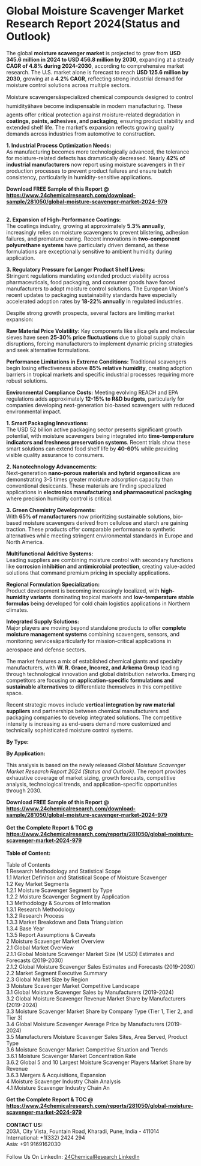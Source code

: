 <h1>Global Moisture Scavenger Market Research Report 2024(Status and Outlook)</h1><p>The global <strong>moisture scavenger market</strong> is projected to grow from <strong>USD 345.6 million in 2024 to USD 456.8 million by 2030</strong>, expanding at a steady <strong>CAGR of 4.8% during 2024-2030</strong>, according to comprehensive market research. The U.S. market alone is forecast to reach <strong>USD 125.6 million by 2030</strong>, growing at a <strong>4.2% CAGR</strong>, reflecting strong industrial demand for moisture control solutions across multiple sectors.</p><p>Moisture scavengersâspecialized chemical compounds designed to control humidityâhave become indispensable in modern manufacturing. These agents offer critical protection against moisture-related degradation in <strong>coatings, paints, adhesives, and packaging</strong>, ensuring product stability and extended shelf life. The market's expansion reflects growing quality demands across industries from automotive to construction.</p><p><strong>1. Industrial Process Optimization Needs:</strong><br>
As manufacturing becomes more technologically advanced, the tolerance for moisture-related defects has dramatically decreased. Nearly <strong>42% of industrial manufacturers</strong> now report using moisture scavengers in their production processes to prevent product failures and ensure batch consistency, particularly in humidity-sensitive applications.</p><div><b>Download FREE Sample of this Report @ 
            <a href="https://www.24chemicalresearch.com/download-sample/281050/global-moisture-scavenger-market-2024-979">
            https://www.24chemicalresearch.com/download-sample/281050/global-moisture-scavenger-market-2024-979</a></b></div><br><p><strong>2. Expansion of High-Performance Coatings:</strong><br>
The coatings industry, growing at approximately <strong>5.3% annually</strong>, increasingly relies on moisture scavengers to prevent blistering, adhesion failures, and premature curing. Recent innovations in <strong>two-component polyurethane systems</strong> have particularly driven demand, as these formulations are exceptionally sensitive to ambient humidity during application.</p><p><strong>3. Regulatory Pressure for Longer Product Shelf Lives:</strong><br>
Stringent regulations mandating extended product viability across pharmaceuticals, food packaging, and consumer goods have forced manufacturers to adopt moisture control solutions. The European Union's recent updates to packaging sustainability standards have especially accelerated adoption rates by <strong>18-22% annually</strong> in regulated industries.</p><p>Despite strong growth prospects, several factors are limiting market expansion:</p><p><strong>Raw Material Price Volatility:</strong> Key components like silica gels and molecular sieves have seen <strong>25-30% price fluctuations</strong> due to global supply chain disruptions, forcing manufacturers to implement dynamic pricing strategies and seek alternative formulations.</p><p><strong>Performance Limitations in Extreme Conditions:</strong> Traditional scavengers begin losing effectiveness above <strong>85% relative humidity</strong>, creating adoption barriers in tropical markets and specific industrial processes requiring more robust solutions.</p><p><strong>Environmental Compliance Costs:</strong> Meeting evolving REACH and EPA regulations adds approximately <strong>12-15% to R&amp;D budgets</strong>, particularly for companies developing next-generation bio-based scavengers with reduced environmental impact.</p><p><strong>1. Smart Packaging Innovations:</strong><br>
The USD 52 billion active packaging sector presents significant growth potential, with moisture scavengers being integrated into <strong>time-temperature indicators and freshness preservation systems</strong>. Recent trials show these smart solutions can extend food shelf life by <strong>40-60%</strong> while providing visible quality assurance to consumers.</p><p><strong>2. Nanotechnology Advancements:</strong><br>
Next-generation <strong>nano-porous materials and hybrid organosilicas</strong> are demonstrating 3-5 times greater moisture adsorption capacity than conventional desiccants. These materials are finding specialized applications in <strong>electronics manufacturing and pharmaceutical packaging</strong> where precision humidity control is critical.</p><p><strong>3. Green Chemistry Developments:</strong><br>
With <strong>65% of manufacturers</strong> now prioritizing sustainable solutions, bio-based moisture scavengers derived from cellulose and starch are gaining traction. These products offer comparable performance to synthetic alternatives while meeting stringent environmental standards in Europe and North America.</p><p><strong>Multifunctional Additive Systems:</strong><br>
	Leading suppliers are combining moisture control with secondary functions like <strong>corrosion inhibition and antimicrobial protection</strong>, creating value-added solutions that command premium pricing in specialty applications.</p><p><strong>Regional Formulation Specialization:</strong><br>
	Product development is becoming increasingly localized, with <strong>high-humidity variants</strong> dominating tropical markets and <strong>low-temperature stable formulas</strong> being developed for cold chain logistics applications in Northern climates.</p><p><strong>Integrated Supply Solutions:</strong><br>
	Major players are moving beyond standalone products to offer <strong>complete moisture management systems</strong> combining scavengers, sensors, and monitoring servicesâparticularly for mission-critical applications in aerospace and defense sectors.</p><p>The market features a mix of established chemical giants and specialty manufacturers, with <strong>W. R. Grace, Incorez, and Arkema Group</strong> leading through technological innovation and global distribution networks. Emerging competitors are focusing on <strong>application-specific formulations and sustainable alternatives</strong> to differentiate themselves in this competitive space.</p><p>Recent strategic moves include <strong>vertical integration by raw material suppliers</strong> and partnerships between chemical manufacturers and packaging companies to develop integrated solutions. The competitive intensity is increasing as end-users demand more customized and technically sophisticated moisture control systems.</p><p><strong>By Type:</strong></p><p><strong>By Application:</strong></p><p>This analysis is based on the newly released <em>Global Moisture Scavenger Market Research Report 2024 (Status and Outlook)</em>. The report provides exhaustive coverage of market sizing, growth forecasts, competitive analysis, technological trends, and application-specific opportunities through 2030.</p><div><b>Download FREE Sample of this Report @ 
            <a href="https://www.24chemicalresearch.com/download-sample/281050/global-moisture-scavenger-market-2024-979">
            https://www.24chemicalresearch.com/download-sample/281050/global-moisture-scavenger-market-2024-979</a></b></div><br><div><b>Get the Complete Report & TOC @ 
            <a href="https://www.24chemicalresearch.com/reports/281050/global-moisture-scavenger-market-2024-979">
            https://www.24chemicalresearch.com/reports/281050/global-moisture-scavenger-market-2024-979</a></b></div><br>
            <b>Table of Content:</b><p>Table of Contents<br />
 1 Research Methodology and Statistical Scope<br />
 1.1 Market Definition and Statistical Scope of Moisture Scavenger<br />
 1.2 Key Market Segments<br />
 1.2.1 Moisture Scavenger Segment by Type<br />
 1.2.2 Moisture Scavenger Segment by Application<br />
 1.3 Methodology & Sources of Information<br />
 1.3.1 Research Methodology<br />
 1.3.2 Research Process<br />
 1.3.3 Market Breakdown and Data Triangulation<br />
 1.3.4 Base Year<br />
 1.3.5 Report Assumptions & Caveats<br />
 2 Moisture Scavenger Market Overview<br />
 2.1 Global Market Overview<br />
 2.1.1 Global Moisture Scavenger Market Size (M USD) Estimates and Forecasts (2019-2030)<br />
 2.1.2 Global Moisture Scavenger Sales Estimates and Forecasts (2019-2030)<br />
 2.2 Market Segment Executive Summary<br />
 2.3 Global Market Size by Region<br />
 3 Moisture Scavenger Market Competitive Landscape<br />
 3.1 Global Moisture Scavenger Sales by Manufacturers (2019-2024)<br />
 3.2 Global Moisture Scavenger Revenue Market Share by Manufacturers (2019-2024)<br />
 3.3 Moisture Scavenger Market Share by Company Type (Tier 1, Tier 2, and Tier 3)<br />
 3.4 Global Moisture Scavenger Average Price by Manufacturers (2019-2024)<br />
 3.5 Manufacturers Moisture Scavenger Sales Sites, Area Served, Product Type<br />
 3.6 Moisture Scavenger Market Competitive Situation and Trends<br />
 3.6.1 Moisture Scavenger Market Concentration Rate<br />
 3.6.2 Global 5 and 10 Largest Moisture Scavenger Players Market Share by Revenue<br />
 3.6.3 Mergers & Acquisitions, Expansion<br />
 4 Moisture Scavenger Industry Chain Analysis<br />
 4.1 Moisture Scavenger Industry Chain An</p><div><b>Get the Complete Report & TOC @ 
            <a href="https://www.24chemicalresearch.com/reports/281050/global-moisture-scavenger-market-2024-979">
            https://www.24chemicalresearch.com/reports/281050/global-moisture-scavenger-market-2024-979</a></b></div><br><b>CONTACT US:</b><br>
            203A, City Vista, Fountain Road, Kharadi, Pune, India - 411014<br>
            International: +1(332) 2424 294<br>
            Asia: +91 9169162030 <br><br>
            Follow Us On LinkedIn: <a href="https://www.linkedin.com/company/24chemicalresearch/">24ChemicalResearch LinkedIn</a>